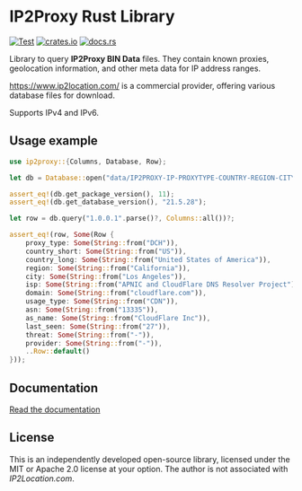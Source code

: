 IP2Proxy Rust Library
=====================

[![Test](https://github.com/niklasf/ip2proxy-rust/workflows/Test/badge.svg)](https://github.com/niklasf/ip2proxy-rust/actions)
[![crates.io](https://img.shields.io/crates/v/ip2proxy.svg)](https://crates.io/crates/ip2proxy)
[![docs.rs](https://docs.rs/ip2proxy/badge.svg)](https://docs.rs/ip2proxy)

Library to query **IP2Proxy BIN Data** files. They contain known proxies,
geolocation information, and other meta data for IP address ranges.

https://www.ip2location.com/ is a commercial provider, offering various database
files for download.

Supports IPv4 and IPv6.

Usage example
-------------

```rust
use ip2proxy::{Columns, Database, Row};

let db = Database::open("data/IP2PROXY-IP-PROXYTYPE-COUNTRY-REGION-CITY-ISP-DOMAIN-USAGETYPE-ASN-LASTSEEN-THREAT-RESIDENTIAL-PROVIDER.BIN")?;

assert_eq!(db.get_package_version(), 11);
assert_eq!(db.get_database_version(), "21.5.28");

let row = db.query("1.0.0.1".parse()?, Columns::all())?;

assert_eq!(row, Some(Row {
    proxy_type: Some(String::from("DCH")),
    country_short: Some(String::from("US")),
    country_long: Some(String::from("United States of America")),
    region: Some(String::from("California")),
    city: Some(String::from("Los Angeles")),
    isp: Some(String::from("APNIC and CloudFlare DNS Resolver Project")),
    domain: Some(String::from("cloudflare.com")),
    usage_type: Some(String::from("CDN")),
    asn: Some(String::from("13335")),
    as_name: Some(String::from("CloudFlare Inc")),
    last_seen: Some(String::from("27")),
    threat: Some(String::from("-")),
    provider: Some(String::from("-")),
    ..Row::default()
}));
```

Documentation
-------------

[Read the documentation](https://docs.rs/ip2proxy)

License
-------

This is an independently developed open-source library, licensed under the
MIT or Apache 2.0 license at your option. The author is not associated with
*IP2Location.com*.
